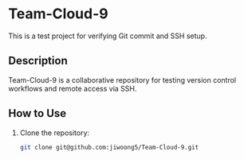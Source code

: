 # Team-Cloud-9

This is a test project for verifying Git commit and SSH setup.

## Description

Team-Cloud-9 is a collaborative repository for testing version control workflows and remote access via SSH.

## How to Use

1. Clone the repository:
   ```bash
   git clone git@github.com:jiwoong5/Team-Cloud-9.git


